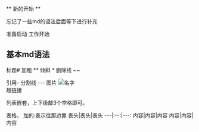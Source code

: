 ** 新的开始 **

忘记了一些md的语法后面等下进行补充

准备启动  工作开始

## 基本md语法
标题# 
加粗 **
倾斜 * 
删除线 ~~

引用-
分割线 ---
图片 ![名字](url)  
超链接 []()

列表嵌套，上下级敲3个空格即可。

表格， 加的:表示往那边靠
表头|表头|表头
---|:--:|---:
内容|内容|内容
内容|内容|内容